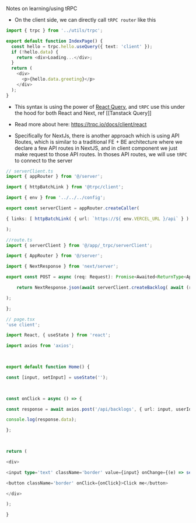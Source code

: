 Notes on learning/using tRPC

- On the client side, we can directly call `tRPC router` like this
```typescript
import { trpc } from '../utils/trpc';

export default function IndexPage() {
  const hello = trpc.hello.useQuery({ text: 'client' });
  if (!hello.data) {
    return <div>Loading...</div>;
  }
  return (
    <div>
      <p>{hello.data.greeting}</p>
    </div>
  );
}
```
- This syntax is using the power of [React Query](https://tanstack.com/query/v3/), and `tRPC` use this under the hood for both React and Next, ref [[Tanstack Query]]
- Read more about here: https://trpc.io/docs/client/react

- Specifically for NextJs, there is another approach which is using API Routes, which is similar to a traditional FE + BE architecture where we declare a few API routes in NextJS, and in client component we just make request to those API routes. In thoses API routes, we will use `tRPC` to connect to the server
```typescript
// serverClient.ts
import { appRouter } from '@/server';

import { httpBatchLink } from '@trpc/client';

import { env } from '../../../config';

export const serverClient = appRouter.createCaller(

{ links: [ httpBatchLink( { url: `https://${ env.VERCEL_URL }/api` } ) ] }

);
```

```typescript
//route.ts
import { serverClient } from '@/app/_trpc/serverClient';

import { AppRouter } from '@/server';

import { NextResponse } from 'next/server';

export const POST = async (req: Request): Promise<Awaited<ReturnType<AppRouter['createBacklog']>>> => {

	return NextResponse.json(await serverClient.createBacklog( await (req.json()) )

);

};
```

```typescript
// page.tsx
'use client';

import React, { useState } from 'react';

import axios from 'axios';

  

export default function Home() {

const [input, setInput] = useState('');

  

const onClick = async () => {

const response = await axios.post('/api/backlogs', { url: input, userId: 1 });

console.log(response.data);

};

  

return (

<div>

<input type='text' className='border' value={input} onChange={(e) => setInput(e.target.value)}/>

<button className='border' onClick={onClick}>Click me</button>

</div>

);

}
```